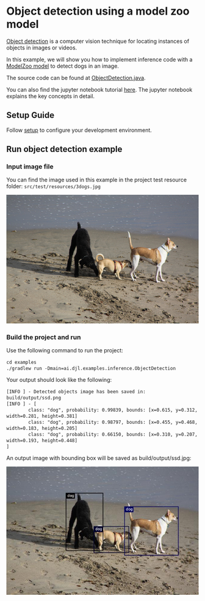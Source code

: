# Object detection using a model zoo model

[Object detection](https://en.wikipedia.org/wiki/Object_detection) is a computer vision technique
for locating instances of objects in images or videos.

In this example, we will show you how to implement inference code with a [ModelZoo model](../../docs/model-zoo.md) to detect dogs in an image.

The source code can be found at [ObjectDetection.java](../src/main/java/ai/djl/examples/inference/ObjectDetection.java).

You can also find the jupyter notebook tutorial [here](../../jupyter/object_detection_with_model_zoo.ipynb).
The jupyter notebook explains the key concepts in detail.

## Setup Guide

Follow [setup](../../docs/development/setup.md) to configure your development environment.

## Run object detection example

### Input image file
You can find the image used in this example in the project test resource folder: `src/test/resources/3dogs.jpg`

![dogs](../src/test/resources/3dogs.jpg)

### Build the project and run
Use the following command to run the project:
```
cd examples
./gradlew run -Dmain=ai.djl.examples.inference.ObjectDetection
```

Your output should look like the following:
```text
[INFO ] - Detected objects image has been saved in: build/output/ssd.png
[INFO ] - [
        class: "dog", probability: 0.99839, bounds: [x=0.615, y=0.312, width=0.281, height=0.381]
        class: "dog", probability: 0.98797, bounds: [x=0.455, y=0.468, width=0.183, height=0.205]
        class: "dog", probability: 0.66150, bounds: [x=0.310, y=0.207, width=0.193, height=0.448]
]
```

An output image with bounding box will be saved as build/output/ssd.jpg:

![detected-dogs](img/detected-dogs.jpg)

